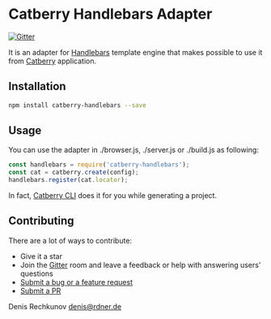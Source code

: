 # Catberry Handlebars Adapter

[![Gitter](https://badges.gitter.im/Join%20Chat.svg)](https://gitter.im/catberry/main?utm_source=badge&utm_medium=badge&utm_campaign=pr-badge&utm_content=body_badge)

It is an adapter for [Handlebars](http://handlebarsjs.com/) template engine
that makes possible to use it from [Catberry](https://github.com/catberry/catberry) application.

## Installation

```bash
npm install catberry-handlebars --save
```

## Usage
You can use the adapter in ./browser.js, ./server.js or ./build.js as following:

```javascript
const handlebars = require('catberry-handlebars');
const cat = catberry.create(config);
handlebars.register(cat.locator);
```

In fact, [Catberry CLI](https://github.com/catberry/catberry-cli) does it for you while generating a project.

## Contributing

There are a lot of ways to contribute:

* Give it a star
* Join the [Gitter](https://gitter.im/catberry/main) room and leave a feedback or help with answering users' questions
* [Submit a bug or a feature request](https://github.com/catberry/catberry-handlebars/issues)
* [Submit a PR](https://github.com/catberry/catberry-handlebars/blob/develop/CONTRIBUTING.md)

Denis Rechkunov <denis@rdner.de>
